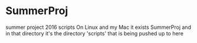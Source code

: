 # SummerProj
summer project 2016 scripts
On Linux and my Mac it exists SummerProj and in that directory it's the directory 'scripts' that is being pushed up to here
